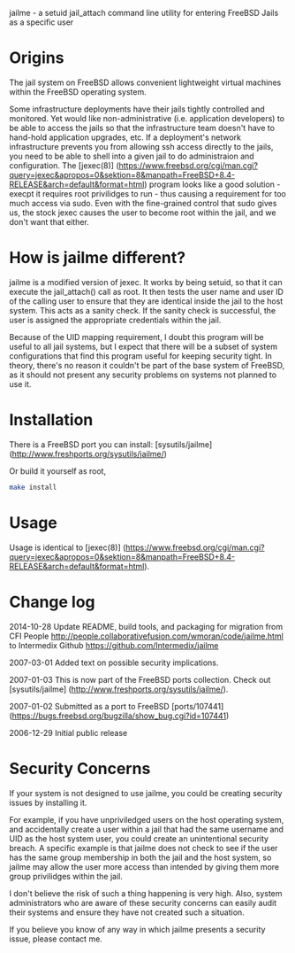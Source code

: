 jailme - a setuid jail_attach command line utility for entering FreeBSD Jails as a specific user


# Origins

The jail system on FreeBSD allows convenient lightweight virtual machines within the FreeBSD operating system.

Some infrastructure deployments have their jails tightly controlled and monitored. Yet would like non-administrative (i.e. application developers) to be able to access the jails so that the infrastructure team doesn't have to hand-hold application upgrades, etc. If a deployment's network infrastructure prevents you from allowing ssh access directly to the jails, you need to be able to shell into a given jail to do administraion and configuration. The [jexec(8)] (https://www.freebsd.org/cgi/man.cgi?query=jexec&apropos=0&sektion=8&manpath=FreeBSD+8.4-RELEASE&arch=default&format=html) program looks like a good solution - execpt it requires root privilidges to run - thus causing a requirement for too much access via sudo. Even with the fine-grained control that sudo gives us, the stock jexec causes the user to become root within the jail, and we don't want that either.


# How is jailme different?

jailme is a modified version of jexec. It works by being setuid, so that it can execute the jail_attach() call as root. It then tests the user name and user ID of the calling user to ensure that they are identical inside the jail to the host system. This acts as a sanity check. If the sanity check is successful, the user is assigned the appropriate credentials within the jail.

Because of the UID mapping requirement, I doubt this program will be useful to all jail systems, but I expect that there will be a subset of system configurations that find this program useful for keeping security tight. In theory, there's no reason it couldn't be part of the base system of FreeBSD, as it should not present any security problems on systems not planned to use it.


# Installation

There is a FreeBSD port you can install: [sysutils/jailme] (http://www.freshports.org/sysutils/jailme/)

Or build it yourself as root,

```bash
make install
```


# Usage

Usage is identical to [jexec(8)] (https://www.freebsd.org/cgi/man.cgi?query=jexec&apropos=0&sektion=8&manpath=FreeBSD+8.4-RELEASE&arch=default&format=html).


# Change log

2014-10-28 Update README, build tools, and packaging for migration from CFI People http://people.collaborativefusion.com/wmoran/code/jailme.html to Intermedix Github https://github.com/Intermedix/jailme

2007-03-01 Added text on possible security implications.

2007-01-03 This is now part of the FreeBSD ports collection. Check out [sysutils/jailme] (http://www.freshports.org/sysutils/jailme/).

2007-01-02 Submitted as a port to FreeBSD [ports/107441] (https://bugs.freebsd.org/bugzilla/show_bug.cgi?id=107441)

2006-12-29 Initial public release 


# Security Concerns

If your system is not designed to use jailme, you could be creating security issues by installing it.

For example, if you have unpriviledged users on the host operating system, and accidentally create a user within a jail that had the same username and UID as the host system user, you could create an unintentional security breach. A specific example is that jailme does not check to see if the user has the same group membership in both the jail and the host system, so jailme may allow the user more access than intended by giving them more group privilidges within the jail.

I don't believe the risk of such a thing happening is very high. Also, system administrators who are aware of these security concerns can easily audit their systems and ensure they have not created such a situation.

If you believe you know of any way in which jailme presents a security issue, please contact me.
